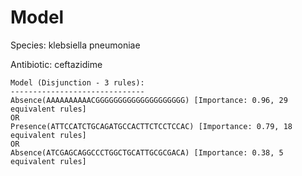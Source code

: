 
# Model

Species: klebsiella pneumoniae

Antibiotic: ceftazidime

```
Model (Disjunction - 3 rules):
------------------------------
Absence(AAAAAAAAAACGGGGGGGGGGGGGGGGGGGG) [Importance: 0.96, 29 equivalent rules]
OR
Presence(ATTCCATCTGCAGATGCCACTTCTCCTCCAC) [Importance: 0.79, 18 equivalent rules]
OR
Absence(ATCGAGCAGGCCCTGGCTGCATTGCGCGACA) [Importance: 0.38, 5 equivalent rules]

```

